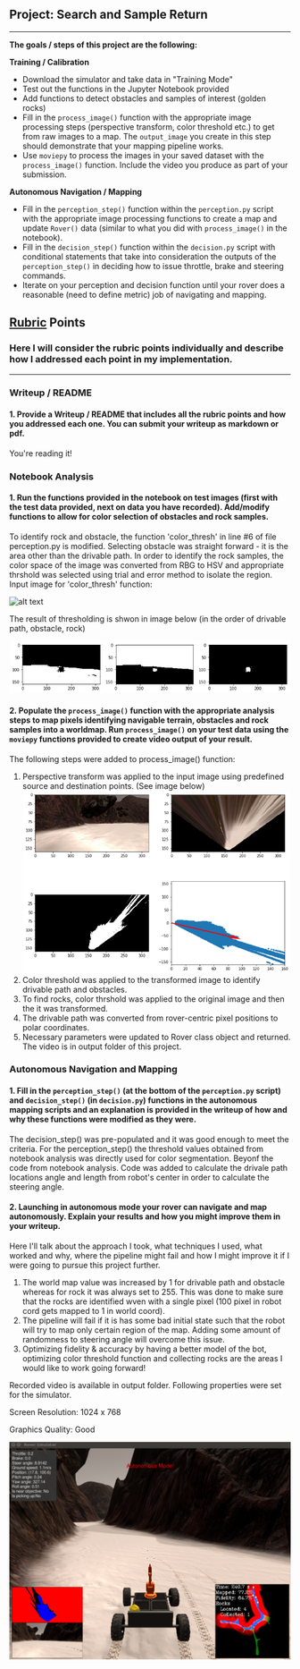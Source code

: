 ## Project: Search and Sample Return

---


**The goals / steps of this project are the following:**  

**Training / Calibration**  

* Download the simulator and take data in "Training Mode"
* Test out the functions in the Jupyter Notebook provided
* Add functions to detect obstacles and samples of interest (golden rocks)
* Fill in the `process_image()` function with the appropriate image processing steps (perspective transform, color threshold etc.) to get from raw images to a map.  The `output_image` you create in this step should demonstrate that your mapping pipeline works.
* Use `moviepy` to process the images in your saved dataset with the `process_image()` function.  Include the video you produce as part of your submission.

**Autonomous Navigation / Mapping**

* Fill in the `perception_step()` function within the `perception.py` script with the appropriate image processing functions to create a map and update `Rover()` data (similar to what you did with `process_image()` in the notebook). 
* Fill in the `decision_step()` function within the `decision.py` script with conditional statements that take into consideration the outputs of the `perception_step()` in deciding how to issue throttle, brake and steering commands. 
* Iterate on your perception and decision function until your rover does a reasonable (need to define metric) job of navigating and mapping.  

[//]: # (Image References)

[image1]: ./misc/rover_image.jpg
[image2]: ./calibration_images/example_grid1.jpg
[image3]: ./calibration_images/example_rock1.jpg 
[image4]: ./misc/result.png
[image5]: ./misc/result1.png
[image6]: ./misc/grid_img.png
[image7]: ./misc/perspective_transform.png
[image8]: ./misc/color_segmentation.png
[image9]: ./misc/coordinate_transform.png

## [Rubric](https://review.udacity.com/#!/rubrics/916/view) Points
### Here I will consider the rubric points individually and describe how I addressed each point in my implementation.  

---
### Writeup / README

#### 1. Provide a Writeup / README that includes all the rubric points and how you addressed each one.  You can submit your writeup as markdown or pdf.  

You're reading it!

### Notebook Analysis
#### 1. Run the functions provided in the notebook on test images (first with the test data provided, next on data you have recorded). Add/modify functions to allow for color selection of obstacles and rock samples.
To identify rock and obstacle, the function 'color_thresh' in line #6 of file perception.py is modified. Selecting obstacle was straight forward - it is the area other than the drivable path. In order to identify the rock samples, the color space of the image was converted from RBG to HSV and appropriate thrshold was selected using trial and error method to isolate the region.
Input image for  'color_thresh' function:

![alt text][image3]

The result of thresholding is shwon in image below (in the order of drivable path, obstacle, rock)

![alt text][image8]

#### 2. Populate the `process_image()` function with the appropriate analysis steps to map pixels identifying navigable terrain, obstacles and rock samples into a worldmap.  Run `process_image()` on your test data using the `moviepy` functions provided to create video output of your result. 
The following steps were added to process_image() function:
1. Perspective transform was applied to the input image using predefined source and destination points. (See image below)
![alt text][image9]
2. Color threshold was applied to the transformed image to identify drivable path and obstacles.
3. To find rocks, color thrshold was applied to the original image and then the it was transformed.
4. The drivable path was converted from rover-centric pixel positions to polar coordinates.
5. Necessary parameters were updated to Rover class object and returned.
The video is in output folder of this project.

### Autonomous Navigation and Mapping

#### 1. Fill in the `perception_step()` (at the bottom of the `perception.py` script) and `decision_step()` (in `decision.py`) functions in the autonomous mapping scripts and an explanation is provided in the writeup of how and why these functions were modified as they were.
The decision_step() was pre-populated and it was good enough to meet the criteria. For the perception_step() the threshold values obtained from notebook analysis was directly used for color segmentation. Beyonf the code from notebook analysis. Code was added to calculate the drivale path locations angle and length from robot's center in order to calculate the steering angle.  

#### 2. Launching in autonomous mode your rover can navigate and map autonomously.  Explain your results and how you might improve them in your writeup.  

Here I'll talk about the approach I took, what techniques I used, what worked and why, where the pipeline might fail and how I might improve it if I were going to pursue this project further.  

1. The world map value was increased by 1 for drivable path and obstacle whereas for rock it was always set to 255. This was done to make sure that the rocks are identified wven with a single pixel (100 pixel in robot cord gets mapped to 1 in world coord).
2. The pipeline will fail if it is has some bad initial state such that the robot will try to map only certain region of the map. Adding some amount of randomness to steering angle will overcome this issue. 
3. Optimizing fidelity & accuracy by having a better model of the bot, optimizing color threshold function and collecting rocks are the areas I would like to work going forward!

Recorded video is available in output folder. Following properties were set for the simulator.

Screen Resolution: 1024 x 768

Graphics Quality: Good


![alt text][image5]


